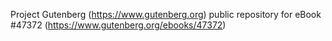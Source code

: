 Project Gutenberg (https://www.gutenberg.org) public repository for eBook #47372 (https://www.gutenberg.org/ebooks/47372)
